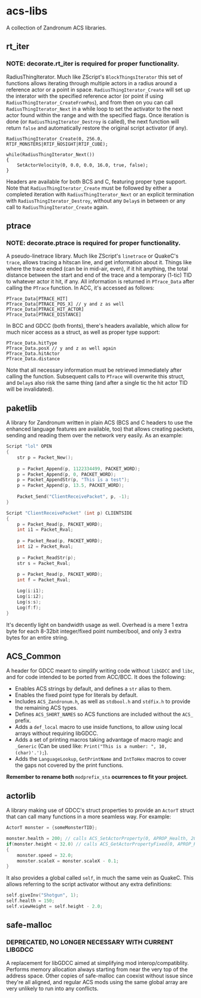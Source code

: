 # acs-libs
A collection of Zandronum ACS libraries.

## rt_iter
### NOTE: decorate.rt_iter is required for proper functionality.
RadiusThingIterator. Much like ZScript's `BlockThingsIterator` this set of functions allows iterating through multiple actors in a radius around a reference actor or a point in space.
`RadiusThingIterator_Create` will set up the interator with the specified reference actor (or point if using `RadiusThingIterator_CreateFromPos`), and from then on you can call `RadiusThingIterator_Next` in a while loop to set the activator to the next actor found within the range and with the specified flags. Once iteration is done (or `RadiusThingIterator_Destroy` is called), the next function will return `false` and automatically restore the original script activator (if any).
```
RadiusThingIterator_Create(0, 256.0, RTIF_MONSTERS|RTIF_NOSIGHT|RTIF_CUBE);

while(RadiusThingIterator_Next())
{
	SetActorVelocity(0, 0.0, 0.0, 16.0, true, false);
}
```
Headers are available for both BCS and C, featuring proper type support.
Note that `RadiusThingIterator_Create` must be followed by either a completed iteration with `RadiusThingIterator_Next` or an explicit termination with `RadiusThingIterator_Destroy`, without any `Delay`s in between or any call to `RadiusThingIterator_Create` again.

## ptrace
### NOTE: decorate.ptrace is required for proper functionality.
A pseudo-linetrace library. Much like ZScript's `linetrace` or QuakeC's `trace`, allows tracing a hitscan line, and get information about it. Things like where the trace ended (can be in mid-air, even), if it hit anything, the total distance between the start and end of the trace and a temporary (1-tic) TID to whatever actor it hit, if any.
All information is returned in `PTrace_Data` after calling the `PTrace` function. In ACC, it's accessed as follows:
```
PTrace_Data[PTRACE_HIT]
PTrace_Data[PTRACE_POS_X] // y and z as well
PTrace_Data[PTRACE_HIT_ACTOR]
PTrace_Data[PTRACE_DISTANCE]
```
In BCC and GDCC (both fronts), there's headers available, which allow for much nicer access as a struct, as well as proper type support:
```
PTrace_Data.hitType
PTrace_Data.posX // y and z as well again
PTrace_Data.hitActor
PTrace_Data.distance
```
Note that all necessary information must be retrieved immediately after calling the function. Subsequent calls to `PTrace` will overwrite this struct, and `Delay`s also risk the same thing (and after a single tic the hit actor TID will be invalidated).

## paketlib
A library for Zandronum written in plain ACS (BCS and C headers to use the enhanced language features are available, too) that allows creating packets, sending and reading them over the network very easily.
As an example:
```c
Script "lol" OPEN
{
	str p = Packet_New();
	
	p = Packet_Append(p, 1122334499, PACKET_WORD);
	p = Packet_Append(p, 0, PACKET_WORD);
	p = Packet_AppendStr(p, "This is a test");
	p = Packet_Append(p, 13.5, PACKET_WORD);
	
	Packet_Send("ClientReceivePacket", p, -1);
}

Script "ClientReceivePacket" (int p) CLIENTSIDE
{
	p = Packet_Read(p, PACKET_WORD);
	int i1 = Packet_Rval;
	
	p = Packet_Read(p, PACKET_WORD);
	int i2 = Packet_Rval;
	
	p = Packet_ReadStr(p);
	str s = Packet_Rval;
	
	p = Packet_Read(p, PACKET_WORD);
	int f = Packet_Rval;

	Log(i:i1);
	Log(i:i2);
	Log(s:s);
	Log(f:f);
}
```
It's decently light on bandwidth usage as well. Overhead is a mere 1 extra byte for each 8-32bit integer/fixed point number/bool, and only 3 extra bytes for an entire string.

## ACS_Common
A header for GDCC meant to simplify writing code without `libGDCC` and `libc`, and for code intended to be ported from ACC/BCC. It does the following:
* Enables ACS strings by default, and defines a `str` alias to them.
* Enables the fixed point type for literals by default.
* Includes `ACS_Zandronum.h`, as well as `stdbool.h` and `stdfix.h` to provide the remaining ACS types.
* Defines `ACS_SHORT_NAMES` so ACS functions are included without the `ACS_` prefix.
* Adds a `def_local` macro to use inside functions, to allow using local arrays without requiring libGDCC.
* Adds a set of printing macros taking advantage of macro magic and `_Generic` (Can be used like: `Print("This is a number: ", 10, (char)'.');`).
* Adds the `LanguageLookup`, `GetPrintName` and `IntToHex` macros to cover the gaps not covered by the print functions.

**Remember to rename both** `modprefix_sta` **ocurrences to fit your project.**

## actorlib
A library making use of GDCC's struct properties to provide an `ActorT` struct that can call many functions in a more seamless way. For example:
```c
ActorT monster = {someMonsterTID};

monster.health = 200; // calls ACS_SetActorProperty(0, APROP_Health, 200)
if(monster.height < 32.0) // calls ACS_GetActorPropertyFixed(0, APROP_Height)
{
    monster.speed = 32.0;
    monster.scaleX = monster.scaleX - 0.1;
}
```
It also provides a global called `self`, in much the same vein as QuakeC. This allows referring to the script activator without any extra definitions:
```c
self.giveInv("Shotgun", 1);
self.health = 150;
self.viewHeight = self.height - 2.0;
```

## safe-malloc
### DEPRECATED, NO LONGER NECESSARY WITH CURRENT LIBGDCC
A replacement for libGDCC aimed at simplifying mod interop/compatiblity. Performs memory allocation always starting from near the very top of the address space. Other copies of safe-malloc can coexist without issue since they're all aligned, and regular ACS mods using the same global array are very unlikely to run into any conflicts.
